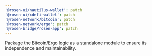 ```yaml
---
'@rosen-ui/nautilus-wallet': patch
'@rosen-ui/xdefi-wallet': patch
'@rosen-network/bitcoin': patch
'@rosen-network/ergo': patch
'@rosen-bridge/rosen-app': patch
---
```


Package the Bitcoin/Ergo logic as a standalone module to ensure its independence and maintainability.
